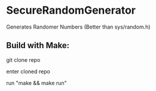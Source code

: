 # SecureRandomGenerator
Generates Randomer Numbers (Better than sys/random.h)


## Build with Make:
git clone repo

enter cloned repo

run "make && make run"
